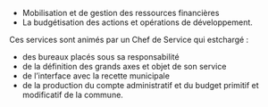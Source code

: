 * Mobilisation et de gestion des ressources financières
* La budgétisation des actions et opérations de développement. 

Ces services sont animés par un Chef de Service qui estchargé :

* des bureaux placés sous sa responsabilité 
* de la définition des grands axes et objet de son service
* de l’interface avec la recette municipale
* de la production du compte administratif et du budget primitif et modificatif de la commune.
